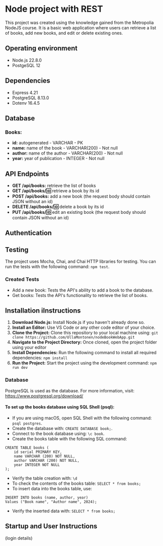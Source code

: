 # Node project with REST
This project was created using the knowledge gained from the Metropolia NodeJS course. It is a basic web application where users can retrieve a list of books, add new books, and edit or delete existing ones.

## Operating environment
- Node.js 22.8.0
- PostgeSQL 12

## Dependencies
- Express 4.21
- PostgreSQL 8.13.0
- Dotenv 16.4.5

## Database
### Books:
- **id:** autogenerated - VARCHAR - PK
- **name:** name of the book - VARCHAR(200) - Not null
- **author:** name of the author - VARCHAR(200) - Not null
- **year:** year of publication - INTEGER - Not null

## API Endpoints
- **GET /api/books:** retrieve the list of books
- **GET /api/books/:id:** retrieve a book by its id
- **POST /api/books:** add a new book (the request body should contain JSON without an id)
- **DELETE /api/books/:id:** delete a book by its id
- **PUT /api/books/:id:** edit an existing book (the request body should contain JSON without an id)

## Authentication


## Testing
The project uses Mocha, Chai, and Chai HTTP libraries for testing. You can run the tests with the following command: `npm test`.

### Created Tests
- Add a new book: Tests the API's ability to add a book to the database.
- Get books: Tests the API's functionality to retrieve the list of books.

## Installation iInstructions
1. **Download Node.js:** Install Node.js if you haven't already done so.
2. **Install an Editor:** Use VS Code or any other code editor of your choice.
3. **Clone the Project:** Clone this repository to your local machine using: `git clone https://github.com/UllaMontonen/nodeBookWebApp.git`
4. **Navigate to the Project Directory:** Once cloned, open the project folder using your editor
5. **Install Dependencies:** Run the following command to install all required dependencies: `npm install`
6. **Run the Project:** Start the project using the development command: `npm run dev`


### Database
PostgreSQL is used as the database. For more information, visit: https://www.postgresql.org/download/ 

#### To set up the books database using SQL Shell (psql):

- If you are using macOS, open SQL Shell with the following command: `psql postgres`. 
- Create the database with: `CREATE DATABASE book;`. 
- Connect to the book database using: `\c book`. 
- Create the books table with the following SQL command:
```
CREATE TABLE books (
    id serial PRIMARY KEY,
    name VARCHAR (200) NOT NULL,
    author VARCHAR (200) NOT NULL,
    year INTEGER NOT NULL 
);
```
- Verify the table creation with: `\d` 
- To check the contents of the books table: `SELECT * from books;`
- To insert data into the books table, use:
```
INSERT INTO books (name, author, year)
Values ("Book name", "Author name", 2024);
```
- Verify the inserted data with: `SELECT * from books;`


## Startup and User Instructions
(login details)